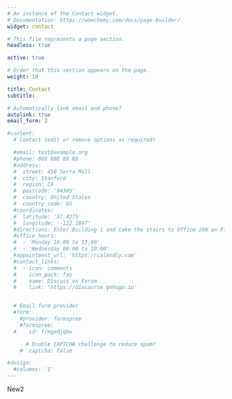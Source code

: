 ```yaml
---
# An instance of the Contact widget.
# Documentation: https://wowchemy.com/docs/page-builder/
widget: contact

# This file represents a page section.
headless: true

active: true

# Order that this section appears on the page.
weight: 10

title: Contact
subtitle:

# Automatically link email and phone?
autolink: true
email_form: 2

#content:
  # Contact (edit or remove options as required)

  #email: test@example.org
  #phone: 888 888 88 88
  #address:
  #  street: 450 Serra Mall
  #  city: Stanford
  #  region: CA
  #  postcode: '94305'
  #  country: United States
  #  country_code: US
  #coordinates:
  #  latitude: '37.4275'
  #  longitude: '-122.1697'
  #directions: Enter Building 1 and take the stairs to Office 200 on Floor 2
  #office_hours:
  #  - 'Monday 10:00 to 13:00'
  #  - 'Wednesday 09:00 to 10:00'
  #appointment_url: 'https://calendly.com'
  #contact_links:
  #  - icon: comments
  #    icon_pack: fas
  #    name: Discuss on Forum
  #    link: 'https://discourse.gohugo.io'


  # Email form provider
  #form:
    #provider: formspree
    #formspree:
  #    id: f/mgedjqbw

      # Enable CAPTCHA challenge to reduce spam?
    #  captcha: false

#design:
  #columns: '1'
---
```

New2
